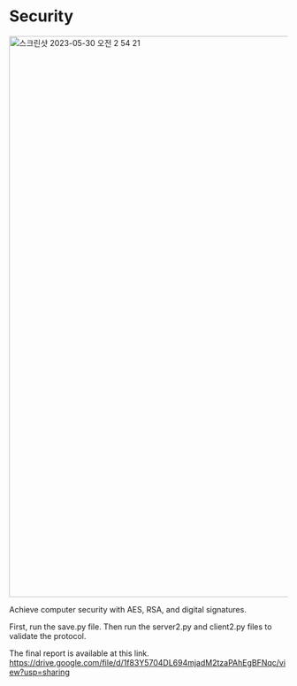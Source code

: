 # Security
<img width="1014" alt="스크린샷 2023-05-30 오전 2 54 21" src="https://github.com/huigeonkim/Security/assets/127160318/d0799e15-becd-4a59-b417-21f34531673f">

Achieve computer security with AES, RSA, and digital signatures.

First, run the save.py file. Then run the server2.py and client2.py files to validate the protocol.

The final report is available at this link.
https://drive.google.com/file/d/1f83Y5704DL694mjadM2tzaPAhEgBFNqc/view?usp=sharing
